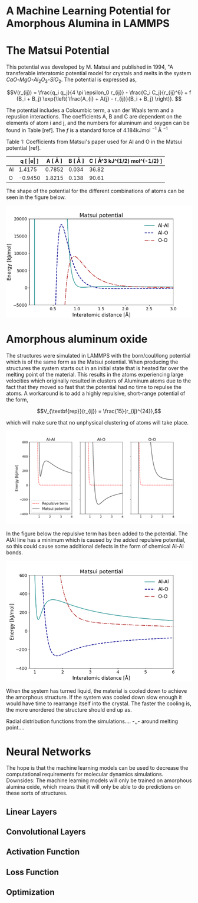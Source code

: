 # A Machine Learning Potential for Amorphous Alumina in LAMMPS

# The Matsui Potential
This potential was developed by M. Matsui and published in 1994, "A transferable interatomic potential model for crystals and melts in the system $CaO$-$MgO$-$Al_2O_3$-$SiO_2$. The potential is expressed as,

$$V(r_{ij}) = \frac{q_i q_j}{4 \pi \epsilon_0 r_{ij}} - \frac{C_i C_j}{r_{ij}^6} + f (B_i + B_j) \exp{\left( \frac{A_{i} + A{j} - r_{ij}}{B_i + B_j} \right)}.
$$

The potential includes a Coloumbic term, a van der Waals term and a repuslion interactions. The coefficients A, B and C are dependent on the elements of atom i and j, and the numbers for aluminum and oxygen can be found in Table [ref]. The $f$ is a standard force of 4.184kJmol $^{-1}$ Å $^{-1}$ 


<table>
  <ttext>Table 1: Coefficients from Matsui's paper used for Al and O in the Matsui potential [ref].
  <thead>
    <tr>
      <th></th>
      <th>q [ |e| ]</th>
      <th>A [ Å ]</th>
      <th>B [ Å ]</th>
      <th>C [ Å^3 kJ^(1/2) mol^(-1/2) ] </th>
    </tr>
  </thead>
  <tbody>
    <tr>
      <td>Al</td>
      <td>1.4175</td>
      <td>0.7852</td>
      <td>0.034</td>
      <td>36.82</td>
    </tr>
    <tr>
      <td>O</td>
      <td>-0.9450</td>
      <td>1.8215</td>
      <td>0.138</td>
      <td>90.61</td>
    </tr>
  </tbody>
</table>

The shape of the potential for the different combinations of atoms can be seen in the figure below. 

![img](doc/plots/matsui.png)


 

# Amorphous aluminum oxide
The structures were simulated in LAMMPS with the born/coul/long potential which is of the same form as the Matsui potential. When producing the structures the system starts out in an initial state that is heated far over the melting point of the material. This results in the atoms experiencing large velocities which originally resulted in clusters of Aluminum atoms due to the fact that they moved so fast that the potential had no time to repulse the atoms. A workaround is to add a highly repulsive, short-range potential of the form,

$$V_{\textbf{rep}}(r_{ij}) = \frac{15}{r_{ij}^{24}},$$

which will make sure that no unphysical clustering of atoms will take place.

![img](doc/plots/matsui_plus_repulsive.png)

In the figure below the repulsive term has been added to the potential. The AlAl line has a minimum which is caused by the added repulsive potential, so this could cause some additional defects in the form of chemical Al-Al bonds.
 
![img](doc/plots/matsui_close.png)


When the system has turned liquid, the material is cooled down to achieve the amorphous structure. If the system was cooled down slow enough it would have time to rearrange itself into the crystal. The faster the cooling is, the more unordered the structure should end up as. 

Radial distribution functions from the simulations....
-,,- around melting point....

# Neural Networks
The hope is that the machine learning models can be used to decrease the computational requirements for molecular dynamics simulations. 
Downsides: 
The machine learning models will only be trained on amorphous alumina oxide, which means that it will only be able to do predictions on these sorts of structures. 
## Linear Layers
## Convolutional Layers
## Activation Function
## Loss Function
## Optimization


